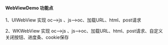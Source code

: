 #### WebViewDemo 功能点
1、UIWebView 实现 oc-->js 、js-->oc、加载URL、html、post请求

2、WKWebView 实现 oc-->js 、js-->oc、加载URL、html、post请求、自定义关闭按钮、进度条、cookie保存


